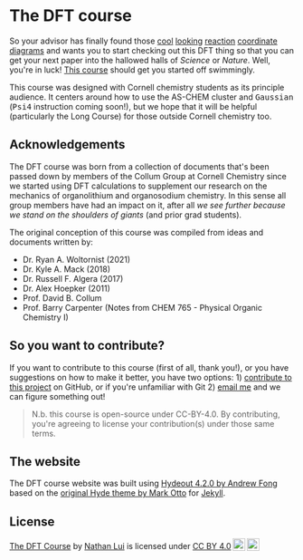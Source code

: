 <!-- markdownlint-disable-file MD026 -->

# The DFT course

So your advisor has finally found those [cool](https://doi.org/10.1039/D0CC06085B) [looking](https://www.science.org/doi/10.1126/science.abg0720) [reaction](https://pubs.acs.org/doi/10.1021/acscatal.1c03797) [coordinate](https://pubs.acs.org/doi/10.1021/jacs.1c02193) [diagrams](https://www.sciencedirect.com/science/article/pii/S1010603021000964) and wants you to start checking out this DFT thing so that you can get your next paper into the hallowed halls of *Science* or *Nature*. Well, you're in luck! [This course](https://thisisntnathan.github.io/dftCourse) should get you started off swimmingly.  

This course was designed with Cornell chemistry students as its principle audience. It centers around how to use the AS-CHEM cluster and <kbd>Gaussian</kbd> (<kbd>Psi4</kbd> instruction coming soon!), but we hope that it will be helpful (particularly the Long Course) for those outside Cornell chemistry too.

## Acknowledgements

The DFT course was born from a collection of documents that's been passed down by members of the Collum Group at Cornell Chemistry since we started using DFT calculations to supplement our research on the mechanics of organolithium and organosodium chemistry. In this sense all group members have had an impact on it, after all *we see further because we stand on the shoulders of giants* (and prior grad students).  

The original conception of this course was compiled from ideas and documents written by:  

- Dr. Ryan A. Woltornist (2021)  
- Dr. Kyle A. Mack (2018)  
- Dr. Russell F. Algera (2017)  
- Dr. Alex Hoepker (2011)  
- Prof. David B. Collum  
- Prof. Barry Carpenter (Notes from CHEM 765 - Physical Organic Chemistry I)  

## So you want to contribute?

If you want to contribute to this course (first of all, thank you!), or you have suggestions on how to make it better, you have two options: 1) [contribute to this project](https://www.dataschool.io/how-to-contribute-on-github/) on GitHub, or if you're unfamiliar with Git 2) [email me](mailto:nml64@cornell.edu) and we can figure something out!

>N.b. this course is open-source under CC-BY-4.0. By contributing, you're agreeing to license your contribution(s) under those same terms.

## The website

The DFT course website was built using [Hydeout 4.2.0 by Andrew Fong](https://fongandrew.github.io/hydeout/) based on the [original Hyde theme by Mark Otto](http://hyde.getpoole.com/) for [Jekyll](http://jekyllrb.com/).

## License

<p xmlns:cc="http://creativecommons.org/ns#" xmlns:dct="http://purl.org/dc/terms/"><a property="dct:title" rel="cc:attributionURL" href="https://thisisntnathan.github.io/dftCourse/">The DFT Course</a> by <a rel="cc:attributionURL dct:creator" property="cc:attributionName" href="https://thisisntnathan.github.io/">Nathan Lui</a> is licensed under <a href="http://creativecommons.org/licenses/by/4.0/?ref=chooser-v1" target="_blank" rel="license noopener noreferrer" style="display:inline-block;">CC BY 4.0<img style="height:22px!important;margin-left:3px;vertical-align:text-bottom;" src="https://mirrors.creativecommons.org/presskit/icons/cc.svg?ref=chooser-v1"><img style="height:22px!important;margin-left:3px;vertical-align:text-bottom;" src="https://mirrors.creativecommons.org/presskit/icons/by.svg?ref=chooser-v1"></a></p>
